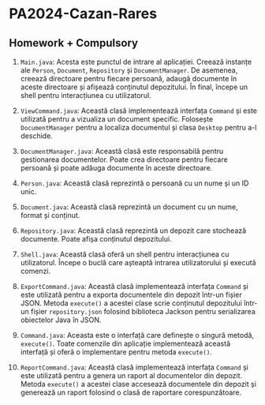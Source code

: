 # PA2024-Cazan-Rares

## Homework + Compulsory

1. `Main.java`: Acesta este punctul de intrare al aplicației. Creează instanțe ale `Person`, `Document`, `Repository`
   și `DocumentManager`. De asemenea, creează directoare pentru fiecare persoană, adaugă documente în aceste directoare
   și afișează conținutul depozitului. În final, începe un shell pentru interacțiunea cu utilizatorul.

2. `ViewCommand.java`: Această clasă implementează interfața `Command` și este utilizată pentru a vizualiza un document
   specific. Folosește `DocumentManager` pentru a localiza documentul și clasa `Desktop` pentru a-l deschide.

3. `DocumentManager.java`: Această clasă este responsabilă pentru gestionarea documentelor. Poate crea directoare pentru
   fiecare persoană și poate adăuga documente în aceste directoare.

4. `Person.java`: Această clasă reprezintă o persoană cu un nume și un ID unic.

5. `Document.java`: Această clasă reprezintă un document cu un nume, format și conținut.

6. `Repository.java`: Această clasă reprezintă un depozit care stochează documente. Poate afișa conținutul depozitului.

7. `Shell.java`: Această clasă oferă un shell pentru interacțiunea cu utilizatorul. Începe o buclă care așteaptă
   intrarea utilizatorului și execută comenzi.

8. `ExportCommand.java`: Această clasă implementează interfața `Command` și este utilizată pentru a exporta documentele
   din depozit într-un fișier JSON. Metoda `execute()` a acestei clase scrie conținutul depozitului într-un
   fișier `repository.json` folosind biblioteca Jackson pentru serializarea obiectelor Java în JSON.

9. `Command.java`: Aceasta este o interfață care definește o singură metodă, `execute()`. Toate comenzile din aplicație
   implementează această interfață și oferă o implementare pentru metoda `execute()`.

10. `ReportCommand.java`: Această clasă implementează interfața `Command` și este utilizată pentru a genera un raport al
    documentelor din depozit. Metoda `execute()` a acestei clase accesează documentele din depozit și generează un
    raport folosind o clasă de raportare corespunzătoare.